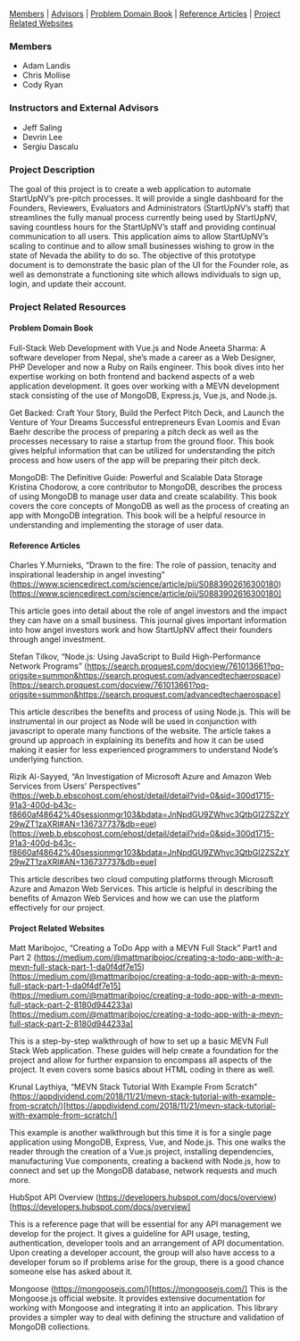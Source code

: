 [Members](#members) \| [Advisors](#advisors) \| [Problem Domain Book](#problem-domain-book) \| [Reference Articles](#reference-articles) \| [Project Related Websites](#project-related-websites)

### Members<a name="members"></a>
- Adam Landis
- Chris Mollise
- Cody Ryan

### Instructors and External Advisors<a name="advisors"></a>
- Jeff Saling
- Devrin Lee
- Sergiu Dascalu

### Project Description<a name="description"></a>
The goal of this project is to create a web application to automate StartUpNV’s pre-pitch processes. It will provide a single dashboard for the Founders, Reviewers, Evaluators and Administrators (StartUpNV’s staff) that streamlines the fully manual process currently being used by StartUpNV, saving countless hours for the StartUpNV’s staff and providing continual communication to all users. This application aims to allow StartUpNV’s scaling to continue and to allow small businesses wishing to grow in the state of Nevada the ability to do so. The objective of this prototype document is to demonstrate the basic plan of the UI for the Founder role, as well as demonstrate a functioning site which allows individuals to sign up, login, and update their account.

### Project Related Resources
#### Problem Domain Book<a name="problem-domain-book"></a>
Full-Stack Web Development with Vue.js and Node
Aneeta Sharma: A software developer from Nepal, she’s made a career as a Web Designer, PHP Developer and now a Ruby on Rails engineer. This book dives into her expertise working on both frontend and backend aspects of a web application development. It goes over working with a MEVN development stack consisting of the use of MongoDB, Express.js, Vue.js, and Node.js.
 
Get Backed: Craft Your Story, Build the Perfect Pitch Deck, and Launch the Venture of Your Dreams
Successful entrepreneurs Evan Loomis and Evan Baehr describe the process of preparing a pitch deck as well as the processes necessary to raise a startup from the ground floor. This book gives helpful information that can be utilized for understanding the pitch process and how users of the app will be preparing their pitch deck.
 
MongoDB: The Definitive Guide: Powerful and Scalable Data Storage
Kristina Chodorow, a core contributor to MongoDB, describes the process of using MongoDB to manage user data and create scalability. This book covers the core concepts of MongoDB as well as the process of creating an app with MongoDB integration. This book will be a helpful resource in understanding and implementing the storage of user data.

#### Reference Articles<a name="reference-articles"></a>
Charles Y.Murnieks, “Drawn to the fire: The role of passion, tenacity and inspirational leadership in angel investing”
(https://www.sciencedirect.com/science/article/pii/S0883902616300180)[https://www.sciencedirect.com/science/article/pii/S0883902616300180]
 
This article goes into detail about the role of angel investors and the impact they can have on a small business. This journal gives important information into how angel investors work and how StartUpNV affect their founders through angel investment.
 
Stefan Tilkov, “Node.js: Using JavaScript to Build High-Performance Network Programs”
(https://search.proquest.com/docview/761013661?pq-origsite=summon&https://search.proquest.com/advancedtechaerospace)[https://search.proquest.com/docview/761013661?pq-origsite=summon&https://search.proquest.com/advancedtechaerospace]
 
This article describes the benefits and process of using Node.js. This will be instrumental in our project as Node will be used in conjunction with javascript to operate many functions of the website. The article takes a ground up approach in explaining its benefits and how it can be used making it easier for less experienced programmers to understand Node’s underlying function.
 
Rizik Al-Sayyed, “An Investigation of Microsoft Azure and Amazon Web Services from Users' Perspectives”
(https://web.b.ebscohost.com/ehost/detail/detail?vid=0&sid=300d1715-91a3-400d-b43c-f8660af48642%40sessionmgr103&bdata=JnNpdGU9ZWhvc3QtbGl2ZSZzY29wZT1zaXRl#AN=136737737&db=eue)[https://web.b.ebscohost.com/ehost/detail/detail?vid=0&sid=300d1715-91a3-400d-b43c-f8660af48642%40sessionmgr103&bdata=JnNpdGU9ZWhvc3QtbGl2ZSZzY29wZT1zaXRl#AN=136737737&db=eue]
 
This article describes two cloud computing platforms through Microsoft Azure and Amazon Web Services. This article is helpful in describing the benefits of Amazon Web Services and how we can use the platform effectively for our project. 

#### Project Related Websites<a name="project-related-websites"></a>
Matt Maribojoc, “Creating a ToDo App with a MEVN Full Stack” Part1 and Part 2
(https://medium.com/@mattmaribojoc/creating-a-todo-app-with-a-mevn-full-stack-part-1-da0f4df7e15)[https://medium.com/@mattmaribojoc/creating-a-todo-app-with-a-mevn-full-stack-part-1-da0f4df7e15]
(https://medium.com/@mattmaribojoc/creating-a-todo-app-with-a-mevn-full-stack-part-2-8180d944233a)[https://medium.com/@mattmaribojoc/creating-a-todo-app-with-a-mevn-full-stack-part-2-8180d944233a]
 
This is a step-by-step walkthrough of how to set up a basic MEVN Full Stack Web application. These guides will help create a foundation for the project and allow for further expansion to encompass all aspects of the project. It even covers some basics about HTML coding in there as well.
 
Krunal Laythiya, “MEVN Stack Tutorial With Example From Scratch”
(https://appdividend.com/2018/11/21/mevn-stack-tutorial-with-example-from-scratch/)[https://appdividend.com/2018/11/21/mevn-stack-tutorial-with-example-from-scratch/]
 
This example is another walkthrough but this time it is for a single page application using MongoDB, Express, Vue, and Node.js. This one walks the reader through the creation of a Vue.js project, installing dependencies, manufacturing Vue components, creating a backend with Node.js, how to connect and set up the MongoDB database, network requests and much more.
 
HubSpot API Overview
(https://developers.hubspot.com/docs/overview)[https://developers.hubspot.com/docs/overview]
 
This is a reference page that will be essential for any API management we develop for the project. It gives a guideline for API usage, testing, authentication, developer tools and an arrangement of API documentation. Upon creating a developer account, the group will also have access to a developer forum so if problems arise for the group, there is a good chance someone else has asked about it. 
 
Mongoose
(https://mongoosejs.com/)[https://mongoosejs.com/]
This is the Mongoose.js official website. It provides extensive documentation for working with Mongoose and integrating it into an application. This library provides a simpler way to deal with defining the structure and validation of MongoDB collections.
